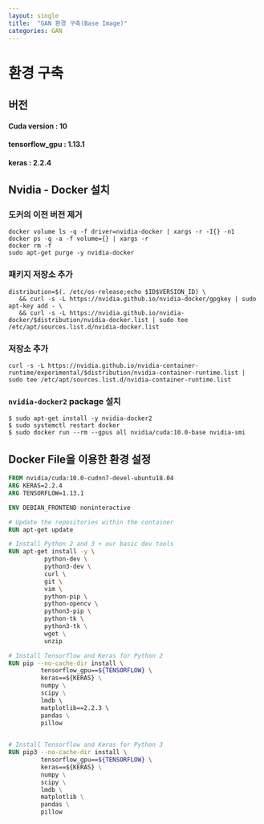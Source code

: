 ```yaml
---
layout: single
title:  "GAN 환경 구축(Base Image)"
categories: GAN
---
```



# 환경 구축



## 버전

#### Cuda version			  : 10

#### tensorflow_gpu		 : 1.13.1

#### keras							: 2.2.4



## Nvidia - Docker 설치

### 도커의 이전 버전 제거

```shell
docker volume ls -q -f driver=nvidia-docker | xargs -r -I{} -n1
docker ps -q -a -f volume={} | xargs -r
docker rm -f
sudo apt-get purge -y nvidia-docker
```



### 패키지 저장소 추가

```shell
distribution=$(. /etc/os-release;echo $ID$VERSION_ID) \
   && curl -s -L https://nvidia.github.io/nvidia-docker/gpgkey | sudo apt-key add - \
   && curl -s -L https://nvidia.github.io/nvidia-docker/$distribution/nvidia-docker.list | sudo tee /etc/apt/sources.list.d/nvidia-docker.list
```



### 저장소 추가

```shell
curl -s -L https://nvidia.github.io/nvidia-container-runtime/experimental/$distribution/nvidia-container-runtime.list | sudo tee /etc/apt/sources.list.d/nvidia-container-runtime.list
```



### `nvidia-docker2` package 설치

```shell
$ sudo apt-get install -y nvidia-docker2
$ sudo systemctl restart docker
$ sudo docker run --rm --gpus all nvidia/cuda:10.0-base nvidia-smi
```



## Docker File을 이용한 환경 설정

```dockerfile
FROM nvidia/cuda:10.0-cudnn7-devel-ubuntu18.04
ARG KERAS=2.2.4
ARG TENSORFLOW=1.13.1

ENV DEBIAN_FRONTEND noninteractive

# Update the repositories within the container
RUN apt-get update

# Install Python 2 and 3 + our basic dev tools
RUN apt-get install -y \
          python-dev \
          python3-dev \
          curl \
          git \
          vim \
          python-pip \
          python-opencv \
          python3-pip \
          python-tk \ 
          python3-tk \
          wget \
          unzip

# Install Tensorflow and Keras for Python 2
RUN pip --no-cache-dir install \
         tensorflow_gpu==${TENSORFLOW} \ 
         keras==${KERAS} \
         numpy \
         scipy \
         lmdb \ 
         matplotlib==2.2.3 \ 
         pandas \
         pillow
         

# Install Tensorflow and Keras for Python 3
RUN pip3 --no-cache-dir install \
         tensorflow_gpu==${TENSORFLOW} \ 
         keras==${KERAS} \
         numpy \
         scipy \
         lmdb \
         matplotlib \
         pandas \
         pillow 
```

